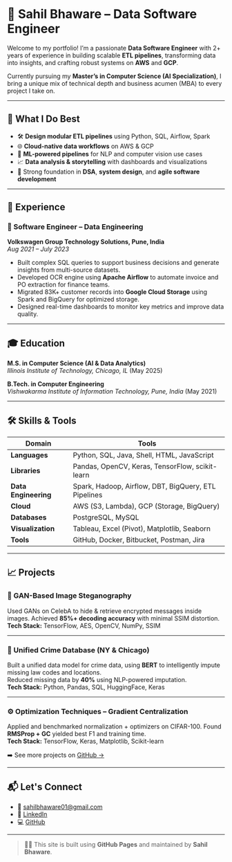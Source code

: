 # 🚀 Sahil Bhaware – Data Software Engineer

Welcome to my portfolio! I’m a passionate **Data Software Engineer** with 2+ years of experience in building scalable **ETL pipelines**, transforming data into insights, and crafting robust systems on **AWS** and **GCP**.

Currently pursuing my **Master’s in Computer Science (AI Specialization)**, I bring a unique mix of technical depth and business acumen (MBA) to every project I take on.

---

## 🌟 What I Do Best

- 🛠️ **Design modular ETL pipelines** using Python, SQL, Airflow, Spark
- 🌐 **Cloud-native data workflows** on AWS & GCP
- 🧠 **ML-powered pipelines** for NLP and computer vision use cases
- 📈 **Data analysis & storytelling** with dashboards and visualizations
- 🚀 Strong foundation in **DSA**, **system design**, and **agile software development**

---

## 💼 Experience

### 🔧 Software Engineer – Data Engineering  
**Volkswagen Group Technology Solutions, Pune, India**  
_Aug 2021 – July 2023_

- Built complex SQL queries to support business decisions and generate insights from multi-source datasets.
- Developed OCR engine using **Apache Airflow** to automate invoice and PO extraction for finance teams.
- Migrated 83K+ customer records into **Google Cloud Storage** using Spark and BigQuery for optimized storage.
- Designed real-time dashboards to monitor key metrics and improve data quality.

---

## 🎓 Education

**M.S. in Computer Science (AI & Data Analytics)**  
_Illinois Institute of Technology, Chicago, IL_ (May 2025)

**B.Tech. in Computer Engineering**  
_Vishwakarma Institute of Information Technology, Pune, India_ (May 2021)

---

## 🛠️ Skills & Tools

| Domain | Tools |
|--|--|
| **Languages** | Python, SQL, Java, Shell, HTML, JavaScript |
| **Libraries** | Pandas, OpenCV, Keras, TensorFlow, scikit-learn |
| **Data Engineering** | Spark, Hadoop, Airflow, DBT, BigQuery, ETL Pipelines |
| **Cloud** | AWS (S3, Lambda), GCP (Storage, BigQuery) |
| **Databases** | PostgreSQL, MySQL |
| **Visualization** | Tableau, Excel (Pivot), Matplotlib, Seaborn |
| **Tools** | GitHub, Docker, Bitbucket, Postman, Jira |

---

## 📈 Projects 

### 🔐 GAN-Based Image Steganography  
Used GANs on CelebA to hide & retrieve encrypted messages inside images. Achieved **85%+ decoding accuracy** with minimal SSIM distortion.  
**Tech Stack:** TensorFlow, AES, OpenCV, NumPy, SSIM

---

### 🧹 Unified Crime Database (NY & Chicago)  
Built a unified data model for crime data, using **BERT** to intelligently impute missing law codes and locations.  
Reduced missing data by **40%** using NLP-powered imputation.  
**Tech Stack:** Python, Pandas, SQL, HuggingFace, Keras

---

### ⚙️ Optimization Techniques – Gradient Centralization  
Applied and benchmarked normalization + optimizers on CIFAR-100. Found **RMSProp + GC** yielded best F1 and training time.  
**Tech Stack:** TensorFlow, Keras, Matplotlib, Scikit-learn

➡️ See more projects on [GitHub →](https://github.com/SahilBhaware01)

---

## 📬 Let's Connect

- 📧 sahilbhaware01@gmail.com  
- 🔗 [LinkedIn](https://linkedin.com/in/sahilbhaware)  
- 💻 [GitHub](https://github.com/SahilBhaware01)

---

> 👨‍💻 This site is built using **GitHub Pages** and maintained by **Sahil Bhaware**.
